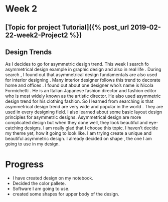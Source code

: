 # Week 2
## [Topic for project Tutorial]({% post_url 2019-02-22-week2-Project2 %})

## Design Trends
As I decides to go for asymmetric design trend. This week I search fo asymmetrical design example in graphic design and also in real life . During search , I found out that asymmetrical design fundamentals are also used for interior designing . Many interior designer follows this trend to decorate home and offices . I found out about one designer who’s name is Nicola Formichetti . He is an Italian Japanese fashion director and fashion editor who is most widely known as the artistic director. He also used asymmetric design trend for his clothing fashion. So I learned from  searching is that asymmetrical design trend are very wide and popular in the world . They are used in every designing field. I also learned about   some basic layout design principles for asymmetric designs. Asymmetrical design are more complicated design but when they   done well, they look  beautiful and eye-catching designs. I am really glad that I choose this topic. I haven’t decide my theme yet, how it going to look like. I am trying create a unique and beautiful asymmetric design. I already decided on shape , the one I am going to use in my design.
# Progress
* I have created design on my notebook.
* Decided the color pallete.
* Software I am going to use.
* created some shapes for upper body of the design.

